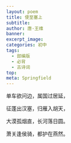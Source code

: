 ```yaml
---
layout: poem
title: 使至塞上
subtitle: 
author: 唐·王维
banner: 
excerpt_image: 
categories: 初中
tags:
  - 部编版
  - 必背
  - 古诗词
top: 
meta: Springfield
---
```




单车欲问边，属国过居延，

征蓬出汉塞，归雁入胡天，

大漠孤烟直，长河落日圆。

萧关逢侯骑，都护在燕然。